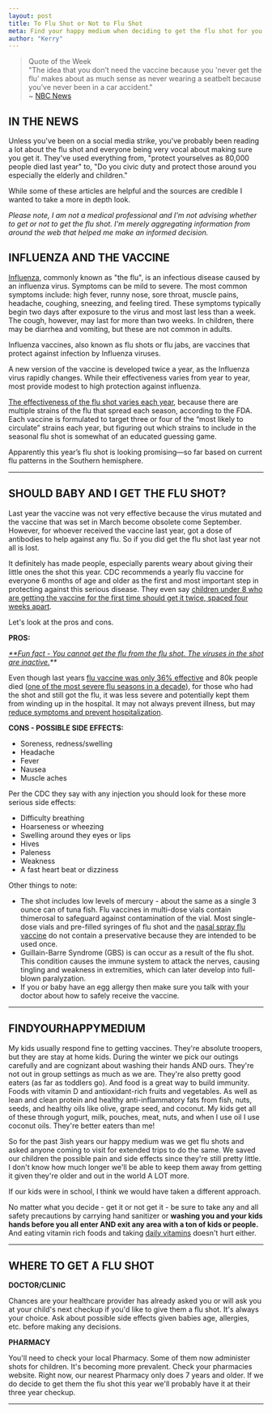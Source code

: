 ```yaml
---
layout: post
title: To Flu Shot or Not to Flu Shot
meta: Find your happy medium when deciding to get the flu shot for you and your family.
author: "Kerry"
---
```




> Quote of the Week <br> "The idea that you don’t need the vaccine because you 'never get the flu' makes about as much sense as never wearing a seatbelt because you’ve never been in a car accident."<br>~  [NBC News](https://www.nbcnews.com/think/opinion/truth-about-flu-shot-it-may-not-always-prevent-illness-ncna854456)

## IN THE NEWS

Unless you've been on a social media strike, you've probably been reading a lot about the flu shot and everyone being very vocal about making sure you get it. They've used everything from, "protect yourselves as 80,000 people died last year" to, "Do you civic duty and protect those around you especially the elderly and children."

While some of these articles are helpful and the sources are credible I wanted to take a more in depth look.

_Please note, I am not a medical professional and I'm not advising whether to get or not to get the flu shot. I'm merely aggregating information from around the web that helped me make an informed decision._


## INFLUENZA AND THE VACCINE

[Influenza](https://www.webmd.com/cold-and-flu/what-is-flu#1), commonly known as "the flu", is an infectious disease caused by an influenza virus. Symptoms can be mild to severe. The most common symptoms include: high fever, runny nose, sore throat, muscle pains, headache, coughing, sneezing, and feeling tired. These symptoms typically begin two days after exposure to the virus and most last less than a week. The cough, however, may last for more than two weeks. In children, there may be diarrhea and vomiting, but these are not common in adults.

Influenza vaccines, also known as flu shots or flu jabs, are vaccines that protect against infection by Influenza viruses.

A new version of the vaccine is developed twice a year, as the Influenza virus rapidly changes. While their effectiveness varies from year to year, most provide modest to high protection against influenza.

[The effectiveness of the flu shot varies each year](http://fortune.com/2018/09/29/2018-how-effective-is-the-flu-shot/), because there are multiple strains of the flu that spread each season, according to the FDA. Each vaccine is formulated to target three or four of the “most likely to circulate” strains each year, but figuring out which strains to include in the seasonal flu shot is somewhat of an educated guessing game.

Apparently this year’s flu shot is looking promising—so far based on current flu patterns in the Southern hemisphere.

---

## SHOULD BABY AND I GET THE FLU SHOT?

Last year the vaccine was not very effective because the virus mutated and the vaccine that was set in March become obsolete come September. However, for whoever received the vaccine last year, got a dose of antibodies to help against any flu. So if you did get the flu shot last year not all is lost.

It definitely has made people, especially parents weary about giving their little ones the shot this year. CDC recommends a yearly flu vaccine for everyone 6 months of age and older as the first and most important step in protecting against this serious disease. They even say [children under 8 who are getting the vaccine for the first time should get it twice, spaced four weeks apart](https://www.cdc.gov/flu/about/season/flu-season-2018-2019.htm).

Let's look at the pros and cons.

**PROS:**

_[**Fun fact - You cannot get the flu from the flu shot. The viruses in the shot are inactive.](https://www.walgreens.com/topic/scheduler/influenza-vaccine_1.jsp)**_

Even though last years [flu vaccine was only 36% effective](https://www.cdc.gov/mmwr/volumes/67/wr/mm6706a2.htm) and 80k people died ([one of the most severe flu seasons in a decade](https://www.cnn.com/2018/09/26/health/flu-deaths-2017--2018-cdc-bn/index.html)), for those who had the shot and still got the flu, it was less severe and potentially kept them from winding up in the hospital. It may not always prevent illness, but may [reduce symptoms and prevent hospitalization](https://www.webmd.com/vaccines/how-effective-is-flu-vaccine#1).

**CONS - POSSIBLE SIDE EFFECTS:**
+ Soreness, redness/swelling
+ Headache
+ Fever
+ Nausea
+ Muscle aches

Per the CDC they say with any injection you should look for these more serious side effects:
+ Difficulty breathing
+ Hoarseness or wheezing
+ Swelling around they eyes or lips
+ Hives
+ Paleness
+ Weakness
+ A fast heart beat or dizziness

Other things to note:
+ The shot includes low levels of mercury - about the same as a single 3 ounce can of tuna fish. Flu vaccines in multi-dose vials contain thimerosal to safeguard against contamination of the vial. Most single-dose vials and pre-filled syringes of flu shot and the [nasal spray flu vaccine](http://www.cidrap.umn.edu/news-perspective/2018/02/cdc-vaccine-panel-brings-back-flumist-2018-19-season) do not contain a preservative because they are intended to be used once.
+ Guillain-Barre Syndrome (GBS) is can occur as a result of the flu shot. This condition causes the immune system to attack the nerves, causing tingling and weakness in extremities, which can later develop into full-blown paralyzation.
+ If you or baby have an egg allergy then make sure you talk with your doctor about how to safely receive the vaccine.

---

## FINDYOURHAPPYMEDIUM

My kids usually respond fine to getting vaccines. They're absolute troopers, but they are stay at home kids. During the winter we pick our outings carefully and are cognizant about washing their hands AND ours. They're not out in group settings as much as we are. They're also pretty good eaters (as far as toddlers go). And food is a great way to build immunity. Foods with vitamin D and antioxidant-rich fruits and vegetables. As well as lean and clean protein and healthy anti-inflammatory fats from fish, nuts, seeds, and healthy oils like olive, grape seed, and coconut. My kids get all of these through yogurt, milk, pouches, meat, nuts, and when I use oil I use coconut oils. They're better eaters than me!

So for the past 3ish years our happy medium was we get flu shots and asked anyone coming to visit for extended trips to do the same. We saved our children the possible pain and side effects since they're still pretty little. I don't know how much longer we'll be able to keep them away from getting it given they're older and out in the world A LOT more.

If our kids were in school, I think we would have taken a different approach.

No matter what you decide - get it or not get it - be sure to take any and all safety precautions by carrying hand sanitizer or **washing you and your kids hands before you all enter AND exit any area with a ton of kids or people.** And eating vitamin rich foods and taking [daily vitamins](https://amzn.to/2pGzGy3) doesn't hurt either.

---

## WHERE TO GET A FLU SHOT

**DOCTOR/CLINIC**

Chances are your healthcare provider has already asked you or will ask you at your child's next checkup if you'd like to give them a flu shot. It's always your choice. Ask about possible side effects given babies age, allergies, etc. before making any decisions.

**PHARMACY**

You'll need to check your local Pharmacy. Some of them now administer shots for children. It's becoming more prevalent. Check your pharmacies website. Right now, our nearest Pharmacy only does 7 years and older. If we do decide to get them the flu shot this year we'll probably have it at their three year checkup.

---
